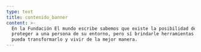 ```yaml
---
type: text
title: contenido_banner
content: >-
  En la Fundación El mundo escribe sabemos que existe la posibilidad de no poder
  proteger a una persona de su entorno, pero sí brindarle herramientas para que
  pueda transformarlo y vivir de la mejor manera.
---
```



